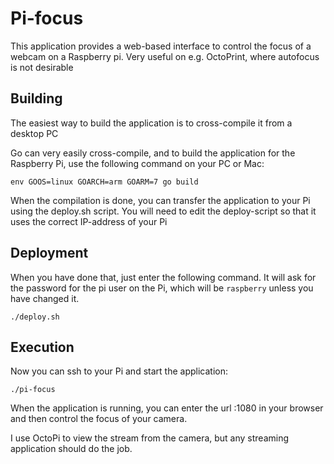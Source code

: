 # Pi-focus

This application provides a web-based interface to control the focus
of a webcam on a Raspberry pi.
Very useful on e.g. OctoPrint, where autofocus is not desirable

## Building

The easiest way to build the application is to cross-compile it from a
desktop PC

Go can very easily cross-compile, and to build the application for the
Raspberry Pi, use the following command on your PC or Mac:

`env GOOS=linux GOARCH=arm GOARM=7 go build`

When the compilation is done, you can transfer the application to your Pi using the deploy.sh script.
You will need to edit the deploy-script so that it uses the correct IP-address of your Pi

## Deployment

When you have done that, just enter the following command. It will ask for the password for the pi user on the Pi, which will be `raspberry` unless you have changed it.

`./deploy.sh`

## Execution

Now you can ssh to your Pi and start the application:

`./pi-focus`

When the application is running, you can enter the url <ip-of-raspberry-pi>:1080 in your browser and then control the focus of your camera.

I use OctoPi to view the stream from the camera, but any streaming application should do the job.
